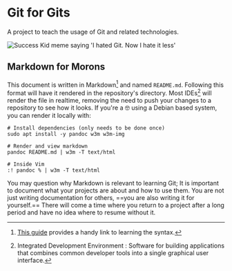 # Git for Gits

A project to teach the usage of Git and related technologies.

![Success Kid meme saying 'I hated Git. Now I hate it less'](https://miro.medium.com/max/640/0*Gb3B1-Xk5qHaxU7v.jpg)

## Markdown for Morons

This document is written in Markdown[^1] and named `README.md`.
Following this format will have it rendered in the repository's directory.
Most IDEs[^ide] will render the file in realtime, removing the need to push your changes to a repository to see how it looks.
If you're a :nerd_face: using a Debian based system, you can render it locally with:

```shell
# Install dependencies (only needs to be done once)
sudo apt install -y pandoc w3m w3m-img

# Render and view markdown
pandoc README.md | w3m -T text/html

# Inside Vim
:! pandoc % | w3m -T text/html
```

You may question why Markdown is relevant to learning Git;
It is important to document what your projects are about and how to use them.
You are not just writing documentation for others, ==you are also writing it for yourself.==
There will come a time where you return to a project after a long period and have no idea where to resume without it.

[^1]: [This guide](https://www.markdownguide.org/basic-syntax) provides a handy link to learning the syntax.
[^ide]: Integrated Development Environment
	: Software for building applications that combines common developer tools into a single graphical user interface.
